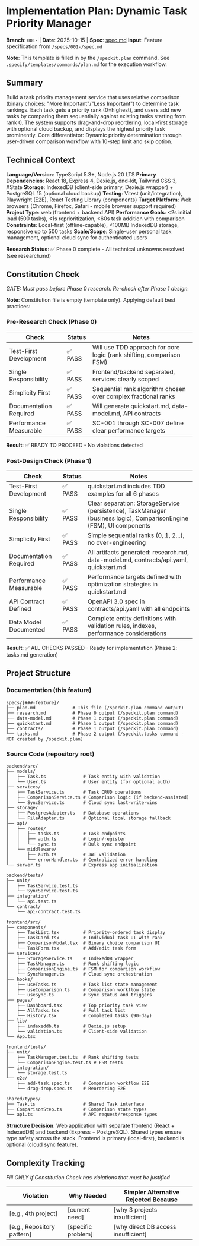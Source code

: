 # Implementation Plan: Dynamic Task Priority Manager

**Branch**: `001-` | **Date**: 2025-10-15 | **Spec**: [spec.md](spec.md)
**Input**: Feature specification from `/specs/001-/spec.md`

**Note**: This template is filled in by the `/speckit.plan` command. See `.specify/templates/commands/plan.md` for the execution workflow.

## Summary

Build a task priority management service that uses relative comparison (binary choices: "More Important"/"Less Important") to determine task rankings. Each task gets a priority rank (0=highest), and users add new tasks by comparing them sequentially against existing tasks starting from rank 0. The system supports drag-and-drop reordering, local-first storage with optional cloud backup, and displays the highest priority task prominently. Core differentiator: Dynamic priority determination through user-driven comparison workflow with 10-step limit and skip option.

## Technical Context

**Language/Version**: TypeScript 5.3+, Node.js 20 LTS
**Primary Dependencies**: React 18, Express 4, Dexie.js, dnd-kit, Tailwind CSS 3, XState
**Storage**: IndexedDB (client-side primary, Dexie.js wrapper) + PostgreSQL 15 (optional cloud backup)
**Testing**: Vitest (unit/integration), Playwright (E2E), React Testing Library (components)
**Target Platform**: Web browsers (Chrome, Firefox, Safari - mobile browser support required)
**Project Type**: web (frontend + backend API)
**Performance Goals**: <2s initial load (500 tasks), <1s reprioritization, <60s task addition with comparison
**Constraints**: Local-first (offline-capable), <100MB IndexedDB storage, responsive up to 500 tasks
**Scale/Scope**: Single-user personal task management, optional cloud sync for authenticated users

**Research Status**: ✅ Phase 0 complete - All technical unknowns resolved (see research.md)

## Constitution Check

*GATE: Must pass before Phase 0 research. Re-check after Phase 1 design.*

**Note**: Constitution file is empty (template only). Applying default best practices:

### Pre-Research Check (Phase 0)

| Check | Status | Notes |
|-------|--------|-------|
| Test-First Development | ✅ PASS | Will use TDD approach for core logic (rank shifting, comparison FSM) |
| Single Responsibility | ✅ PASS | Frontend/backend separated, services clearly scoped |
| Simplicity First | ✅ PASS | Sequential rank algorithm chosen over complex fractional ranks |
| Documentation Required | ✅ PASS | Will generate quickstart.md, data-model.md, API contracts |
| Performance Measurable | ✅ PASS | SC-001 through SC-007 define clear performance targets |

**Result**: ✅ READY TO PROCEED - No violations detected

### Post-Design Check (Phase 1)

| Check | Status | Notes |
|-------|--------|-------|
| Test-First Development | ✅ PASS | quickstart.md includes TDD examples for all 6 phases |
| Single Responsibility | ✅ PASS | Clear separation: StorageService (persistence), TaskManager (business logic), ComparisonEngine (FSM), UI components |
| Simplicity First | ✅ PASS | Simple sequential ranks (0, 1, 2...), no over-engineering |
| Documentation Required | ✅ PASS | All artifacts generated: research.md, data-model.md, contracts/api.yaml, quickstart.md |
| Performance Measurable | ✅ PASS | Performance targets defined with optimization strategies in quickstart.md |
| API Contract Defined | ✅ PASS | OpenAPI 3.0 spec in contracts/api.yaml with all endpoints |
| Data Model Documented | ✅ PASS | Complete entity definitions with validation rules, indexes, performance considerations |

**Result**: ✅ ALL CHECKS PASSED - Ready for implementation (Phase 2: tasks.md generation)

## Project Structure

### Documentation (this feature)

```
specs/[###-feature]/
├── plan.md              # This file (/speckit.plan command output)
├── research.md          # Phase 0 output (/speckit.plan command)
├── data-model.md        # Phase 1 output (/speckit.plan command)
├── quickstart.md        # Phase 1 output (/speckit.plan command)
├── contracts/           # Phase 1 output (/speckit.plan command)
└── tasks.md             # Phase 2 output (/speckit.tasks command - NOT created by /speckit.plan)
```

### Source Code (repository root)

```
backend/src/
├── models/
│   ├── Task.ts              # Task entity with validation
│   └── User.ts              # User entity (for optional auth)
├── services/
│   ├── TaskService.ts       # Task CRUD operations
│   ├── ComparisonService.ts # Comparison logic (if backend-assisted)
│   └── SyncService.ts       # Cloud sync last-write-wins
├── storage/
│   ├── PostgresAdapter.ts   # Database operations
│   └── FileAdapter.ts       # Optional local storage fallback
├── api/
│   ├── routes/
│   │   ├── tasks.ts         # Task endpoints
│   │   ├── auth.ts          # Login/register
│   │   └── sync.ts          # Bulk sync endpoint
│   └── middleware/
│       ├── auth.ts          # JWT validation
│       └── errorHandler.ts  # Centralized error handling
└── server.ts                # Express app initialization

backend/tests/
├── unit/
│   ├── TaskService.test.ts
│   └── SyncService.test.ts
├── integration/
│   └── api.test.ts
└── contract/
    └── api-contract.test.ts

frontend/src/
├── components/
│   ├── TaskList.tsx         # Priority-ordered task display
│   ├── TaskCard.tsx         # Individual task UI with rank
│   ├── ComparisonModal.tsx  # Binary choice comparison UI
│   └── TaskForm.tsx         # Add/edit task form
├── services/
│   ├── StorageService.ts    # IndexedDB wrapper
│   ├── TaskManager.ts       # Rank shifting logic
│   ├── ComparisonEngine.ts  # FSM for comparison workflow
│   └── SyncManager.ts       # Cloud sync orchestration
├── hooks/
│   ├── useTasks.ts          # Task list state management
│   ├── useComparison.ts     # Comparison workflow state
│   └── useSync.ts           # Sync status and triggers
├── pages/
│   ├── Dashboard.tsx        # Top priority task view
│   ├── AllTasks.tsx         # Full task list
│   └── History.tsx          # Completed tasks (90-day)
├── lib/
│   ├── indexeddb.ts         # Dexie.js setup
│   └── validation.ts        # Client-side validation
└── App.tsx

frontend/tests/
├── unit/
│   ├── TaskManager.test.ts  # Rank shifting tests
│   └── ComparisonEngine.test.ts # FSM tests
├── integration/
│   └── storage.test.ts
└── e2e/
    ├── add-task.spec.ts     # Comparison workflow E2E
    └── drag-drop.spec.ts    # Reordering E2E

shared/types/
├── Task.ts                  # Shared Task interface
├── ComparisonStep.ts        # Comparison state types
└── api.ts                   # API request/response types
```

**Structure Decision**: Web application with separate frontend (React + IndexedDB) and backend (Express + PostgreSQL). Shared types ensure type safety across the stack. Frontend is primary (local-first), backend is optional (cloud sync feature).

## Complexity Tracking

*Fill ONLY if Constitution Check has violations that must be justified*

| Violation | Why Needed | Simpler Alternative Rejected Because |
|-----------|------------|-------------------------------------|
| [e.g., 4th project] | [current need] | [why 3 projects insufficient] |
| [e.g., Repository pattern] | [specific problem] | [why direct DB access insufficient] |

